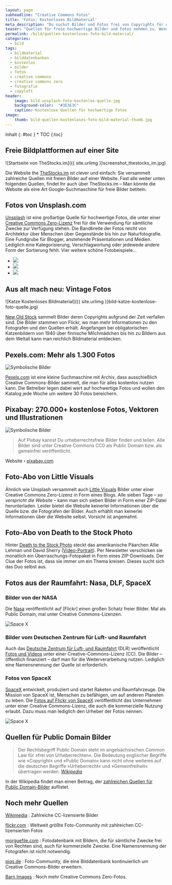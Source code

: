 ```yaml
---
layout: page
subheadline: "Creative Commons Fotos"
title: 'Fotos: Kostenloses Bildmaterial'
meta_description: "Du suchst Bilder und Fotos frei von Copyrights für die Verwendung in eigenen Projekten, wie Websites, Präsentationen,...? Diese Links helfen weiter."
teaser: "Quellen für freie hochwertige Bilder und Fotos nehmen zu. Wenn Sie hochwertiges Fotomaterial für eigene Projekte brauchen, finden Sie in diesem Artikel Quellen für Bilder, die unter einer  Creative Commons Zero-Lizenz frei für die Verwendung für sämtliche Zwecke zur Verfügung stehen."
permalink: /bild/quellen-kostenloses-foto-bild-material/
categories:
  - bild
tags:
  - bildmaterial
  - bilddatenbanken
  - kostenlos
  - bilder
  - fotos
  - creative commons
  - creative commons zero
  - fotografie
  - copyleft
header:
    image: bild-unsplash-foto-kostenlos-quelle.jpg
    background-color:  "#3E3E3C"
    caption: Kostenlose Quellen für hochwertige Fotos
image:
    thumb: bild-quellen-kostenloses-foto-bild-material-thumb.jpg
---
```

<div class="panel radius" markdown="1">
Inhalt
{: #toc }
*  TOC
{:toc}
</div>

## Freie Bildplattformen auf einer Site

![Startseite von TheStocks.im]({{ site.urlimg }}screenshot_thestocks_im.jpg)

Die Website the [TheStocks.im][16] ist clever und einfach: Sie versammelt zahlreiche Quellen mit freien Bilder auf einer Website. Fast alle weiter unten folgenden Quellen, findet Ihr auch über TheStocks.im – Man könnte die Website als eine Art Google-Suchmaschine für freie Bilder betiteln.


## Fotos von Unsplash.com

[Unsplash][1] ist eine großartige Quelle für hochwertige Fotos, die unter einer [Creative Commons Zero-Lizenz][2] frei für die Verwendung für sämtliche Zwecke zur Verfügung stehen. Die Bandbreite der Fotos reicht von Architektur über Menschen über Gegenstände bis hin zur Naturfotografie. Eine Fundgrube für Blogger, anstehende Präsentationen und Medien. Lediglich eine Kategorisierung, Verschlagwortung oder jedewede andere Form der Sortierung fehlt. Vier weitere schöne Fotobeispiele&#8230;

<ul class="clearing-thumbs small-block-grid-3" data-clearing>
  <li><a href="{{ site.urlimg }}bild-unsplash-1.jpg"><img  data-caption="" class="th" src="{{ site.urlimg }}bild-unsplash-1.jpg"></a></li>
  <li><a href="{{ site.urlimg }}bild-unsplash-2.jpg"><img  data-caption="" class="th" src="{{ site.urlimg }}bild-unsplash-2.jpg"></a></li>
  <li><a href="{{ site.urlimg }}bild-unsplash-3.jpg"><img  data-caption="" class="th" src="{{ site.urlimg }}bild-unsplash-3.jpg"></a></li>
</ul>



## Aus alt mach neu: Vintage Fotos

![Katze Kostenloses Bildmaterial]({{ site.urlimg }}bild-katze-kostenlose-foto-quelle.jpg)

[New Old Stock][6] sammelt Bilder deren Copyrights aufgrund der Zeit verfallen sind. Die Bilder stammen von Flickr, wo man mehr Informationen zu den Fotografen und den Quellen erhält. Angefangen bei obligatorischen Katzenbildern von 1940 über finnische Milchmädchen bis hin zu Bildern aus dem Weltall kann man reichlich Bildmaterial entdecken.




## Pexels.com: Mehr als 1.300 Fotos

<img src="{{ site.urlimg }}bild-pexels-kostenlose-foto-quelle.jpg" alt="Symbolische Bilder" />

[Pexels.com][3] ist eine kleine Suchmaschine mit Archiv, dass ausschießlich Creative Commons-Bilder sammelt, die man für alles kostenlos nutzen kann. Die Betreiber legen dabei wert auf hochwertige Fotos und wollen den Katalog jede Woche um weitere 30 Fotos bereichern.



## Pixabay: 270.000+ kostenlose Fotos, Vektoren und Illustrationen

<img src="{{ site.urlimg }}bild-pixabay-kostenlose-bilder-quelle.jpg" alt="Symbolische Bilder" />

> Auf Pixbay kannst Du urheberrechtsfreie Bilder finden und teilen. Alle Bilder sind unter Creative Commons CC0 als Public Domain bzw. als gemeinfrei veröffentlicht.

Website › [pixabay.com][4]



## Foto-Abo von Little Visuals

Ähnlich wie Unsplash versammelt auch [Little Visuals][5] Bilder unter einer Creative Commons Zero-Lizenz in Form eines Blogs. Alle sieben Tage – *so verspricht die Website* – kann man sich sieben Bilder in Form einer ZIP-Datei herunterladen. Leider bietet die Website keinerlei Informationen über die Quelle bzw. die Fotografen der Bilder. Auch erhählt man keinerlei Informationen über die Website selbst. Vorsicht ist angemahnt.



## Foto-Abo von Death to the Stock Photo

Hinter [Death to the Stock Photo][8] steckt das amerikanische Päarchen Allie Lehman und David Sherry ([Video-Portrait][9]). Per Newsletter verschicken sie monatlich ein Überraschungs-Fotopaket in Form eines ZIP-Downloads. Der Clue der Fotos ist, dass sie immer um ein Thema kreisen. Dieses sucht sich das Duo selbst aus.



## Fotos aus der Raumfahrt: Nasa, DLF, SpaceX

### Bilder von der NASA

Die [Nasa][13] veröffentlicht auf [Flickr] einen großen Schatz freier Bilder. Mal als  Public Domain, mal unter Creative Commons-Lizenzen.

<img src="{{ site.urlimg }}bild-nasa.jpg" alt="Space X" />

### Bilder vom Deutschen Zentrum für Luft- und Raumfahrt

Auch das [Deutsche Zentrum für Luft- und Raumfahrt][15] (DLR) veröffentlicht [Fotos und Videos][14] unter einer Creative-Commons-Lizenz (CC). Die Bilder – öffentlich finanziert – darf man für die Weiterverarbeitung nutzen. Lediglich eine Namensnennung der Quelle ist erforderlich.


### Fotos von SpaceX

[SpaceX][10] entwickelt, produziert und startet Raketen und Raumfahrzeuge. Die Mission von SpaceX ist, Menschen zu befähigen, um auf anderen Planeten zu leben. Die [Fotos auf Flickr von SpaceX][11] veröffentlicht das Unternehmen unter einer Creative Commons-Lizenz, die auch die kommerzielle Nutzung erlaubt. Dazu muss man lediglich den Urheber der Fotos nennen.

<img src="{{ site.urlimg }}bild-spacex.jpg" alt="Space X" />






## Quellen für Public Domain Bilder

> Der Rechtsbegriff Public Domain steht im angelsächsischen Common Law für »frei von Urheberrechten«. Die Bedeutung englischer Begriffe wie »Copyright« und »Public Domain« kann nicht ohne weiteres auf die deutschen Begriffe »Urheberrecht« und »Gemeinfreiheit« übertragen werden. <cite><a href="http://de.wikipedia.org/wiki/Gemeinfreiheit#Public_Domain">Wikipedia</a></cite>

In der Wikipedia findet man einen Beitrag, der [zahlreichen Quellen für Public Domain-Bilder][7] auflistet.



## Noch mehr Quellen

[Wikimedia](http://commons.wikimedia.org/) 
:   Zahlreiche CC-lizensierte Bilder

[flickr.com](http://flickr.com/)
:   Weltweit größte Foto-Community mit zahlreichen CC-lizensierten Fotos

[morguefile.com](http://www.morguefile.com/)
:   Fotodatenbank mit Bildern, die für sämtliche Zwecke frei von Rechten sind, auch für kommerzielle Zwecke. Eine Namensnennung der Fotografen ist nicht notwendig.

[piqs.de](http://piqs.de/)
:   Foto-Community, die eine Bilddatenbank kontinuierlich um Creative Commons-Bilder erweitern.

[Barn Images](http://barnimages.com/)
:   Noch mehr Creative Commons Zero-Fotos.



 [1]: http://unsplash.com/
 [2]: http://creativecommons.org/choose/zero/?lang=de
 [3]: http://www.pexels.com/
 [4]: http://pixabay.com/
 [5]: http://littlevisuals.co/
 [6]: http://nos.twnsnd.co/
 [7]: http://en.wikipedia.org/wiki/Wikipedia:Public_domain_image_resources
 [8]: http://deathtothestockphoto.com/
 [9]: https://vimeo.com/110614005
 [10]: http://www.spacex.com/
 [11]: https://www.flickr.com/photos/spacexphotos/
 [12]: https://www.flickr.com/photos/nasacommons/
 [13]: http://www.nasa.gov/
 [14]: https://www.flickr.com/photos/dlr_de/sets/72157629481565213/
 [15]: http://dlr.de/
 [16]: http://thestocks.im/
 [17]: #
 [18]: #
 [19]: #
 [20]: # 